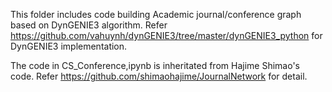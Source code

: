 This folder includes code building Academic journal/conference graph based on DynGENIE3 algorithm.
Refer https://github.com/vahuynh/dynGENIE3/tree/master/dynGENIE3_python for DynGENIE3 implementation.

The code in CS_Conference,ipynb is inheritated from Hajime Shimao's code.
Refer https://github.com/shimaohajime/JournalNetwork for detail.


